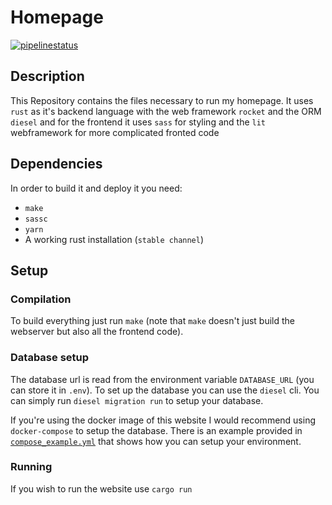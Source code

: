 # Homepage
[![pipelinestatus](https://gitlab.sokoll.com/moritz/homepage/badges/main/pipeline.svg)](https://gitlab.sokoll.com/moritz/homepage/-/commits/main)

## Description
This Repository contains the files necessary to run my homepage.  It uses `rust`
as it's backend language with the web framework `rocket` and the ORM `diesel`
and for the frontend it uses `sass` for styling and the `lit` webframework for
more complicated fronted code
## Dependencies
In order to build it and deploy it you need:
- `make`
- `sassc`
- `yarn`
- A working rust installation (`stable channel`)

## Setup
### Compilation
To build everything just run `make` (note that `make` doesn't just build the
webserver but also all the frontend code).

### Database setup
The database url is read from the environment variable `DATABASE_URL` (you can
store it in `.env`). To set up the database you can use the `diesel` cli. You
can simply run `diesel migration run` to setup your database.

If you're using the docker image of this website I would recommend using
`docker-compose` to setup the database. There is an example provided in
[`compose_example.yml`](/compose_example.yml) that shows how you can setup your
environment.

### Running
If you wish to run the website use `cargo run`
